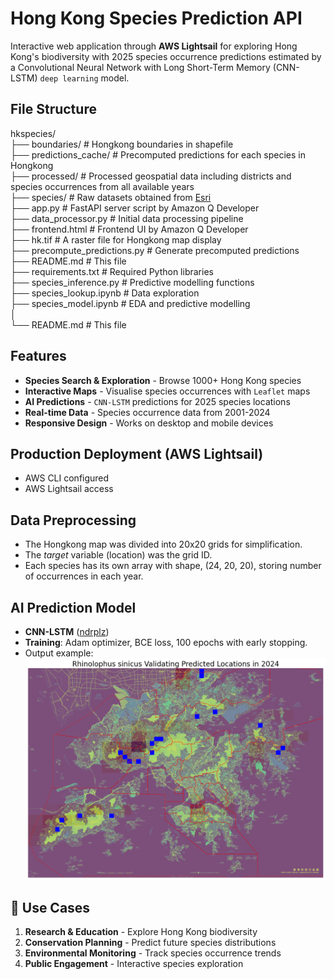 # Hong Kong Species Prediction API
Interactive web application through **AWS Lightsail** for exploring Hong Kong's biodiversity with 2025 species occurrence predictions estimated by a Convolutional Neural Network with Long Short-Term Memory (CNN-LSTM) `deep learning` model.

## File Structure
hkspecies/  
├── boundaries/                 # Hongkong boundaries in shapefile  
├── predictions_cache/          # Precomputed predictions for each species in Hongkong  
├── processed/                  # Processed geospatial data including districts and species occurrences from all available years  
├── species/                    # Raw datasets obtained from [Esri](https://opendata.esrichina.hk/maps/esrihk::occurrence-data-of-hong-kong-species/about)  
├── app.py                      # FastAPI server script by Amazon Q Developer  
├── data_processor.py           # Initial data processing pipeline  
├── frontend.html               # Frontend UI by Amazon Q Developer  
├── hk.tif                      # A raster file for Hongkong map display  
├── precompute_predictions.py   # Generate precomputed predictions  
├── README.md                   # This file  
├── requirements.txt            # Required Python libraries  
├── species_inference.py        # Predictive modelling functions  
├── species_lookup.ipynb        # Data exploration  
├── species_model.ipynb         # EDA and predictive modelling  
│    
└── README.md                   # This file  

## Features
- **Species Search & Exploration** - Browse 1000+ Hong Kong species
- **Interactive Maps** - Visualise species occurrences with `Leaflet` maps
- **AI Predictions** - `CNN-LSTM` predictions for 2025 species locations
- **Real-time Data** - Species occurrence data from 2001-2024
- **Responsive Design** - Works on desktop and mobile devices

## Production Deployment (AWS Lightsail)
- AWS CLI configured
- AWS Lightsail access

## Data Preprocessing
- The Hongkong map was divided into 20x20 grids for simplification.
- The *target* variable (location) was the grid ID.
- Each species has its own array with shape, (24, 20, 20), storing number of occurrences in each year.

## AI Prediction Model
- **CNN-LSTM** ([ndrplz](https://github.com/ndrplz/ConvLSTM_pytorch))
- **Training**: Adam optimizer, BCE loss, 100 epochs with early stopping.
- Output example:
![Predicted locations with actual occurrences](./image/output.png)

## 🎯 Use Cases
1. **Research & Education** - Explore Hong Kong biodiversity
2. **Conservation Planning** - Predict future species distributions
3. **Environmental Monitoring** - Track species occurrence trends
4. **Public Engagement** - Interactive species exploration
